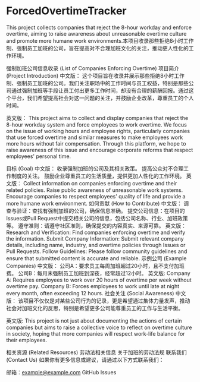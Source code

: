 # ForcedOvertimeTracker
This project collects companies that reject the 8-hour workday and enforce overtime, aiming to raise awareness about unreasonable overtime culture and promote more humane work environments.本项目收录那些拒绝8小时工作制、强制员工加班的公司，旨在提高对不合理加班文化的关注，推动更人性化的工作环境。

强制加班公司信息收录 (List of Companies Enforcing Overtime)
项目简介 (Project Introduction)
中文版：
这个项目旨在收录并展示那些拒绝8小时工作制、强制员工加班的公司。我们关注职场中的工作时间与员工权益，特别是那些公司通过强制加班等手段让员工付出更多工作时间，却没有合理的薪酬回报。通过这个平台，我们希望提高社会对这一问题的关注，并鼓励企业改革，尊重员工的个人时间。

英文版：
This project aims to collect and display companies that reject the 8-hour workday system and force employees to work overtime. We focus on the issue of working hours and employee rights, particularly companies that use forced overtime and similar measures to make employees work more hours without fair compensation. Through this platform, we hope to raise awareness of this issue and encourage corporate reforms that respect employees' personal time.

目标 (Goal)
中文版：
收录强制加班的公司及其相关政策。
提高公众对不合理工作制度的关注。
鼓励企业尊重员工的生活质量，提供更加人性化的工作环境。
英文版：
Collect information on companies enforcing overtime and their related policies.
Raise public awareness of unreasonable work systems.
Encourage companies to respect employees' quality of life and provide a more humane work environment.
如何贡献 (How to Contribute)
中文版：
调查与验证：查找有强制加班的公司，确保信息准确。
提交公司信息：在项目的Issues或Pull Request中提交相关公司的信息，包括公司名称、行业、加班政策等。
遵守准则：请遵守社区准则，确保提交的内容真实、来源可靠。
英文版：
Research and Verification: Find companies enforcing overtime and verify the information.
Submit Company Information: Submit relevant company details, including name, industry, and overtime policies through Issues or Pull Requests.
Follow Guidelines: Please follow community guidelines and ensure that submitted content is accurate and reliable.
示例公司 (Example Companies)
中文版：
公司A：要求员工每周加班超过20小时，且不支付加班费。
公司B：每月末强制员工加班到深夜，经常超过12小时。
英文版:
Company A: Requires employees to work over 20 hours of overtime per week without overtime pay.
Company B: Forces employees to work until late at night every month, often exceeding 12 hours.
社会关注 (Social Awareness)
中文版：
该项目不仅仅是对某些公司行为的记录，更是希望通过集体力量发声，推动社会对加班文化的反思，特别是希望更多公司能尊重员工的工作与生活平衡。

英文版:
This project is not just about documenting the actions of certain companies but aims to raise a collective voice to reflect on overtime culture in society, hoping that more companies will respect work-life balance for their employees.

相关资源 (Related Resources)
劳动法相关信息
关于加班的劳动法规
联系我们 (Contact Us)
如果你有更多信息或建议，请通过以下方式联系我们：

邮箱：example@example.com
GitHub Issues
